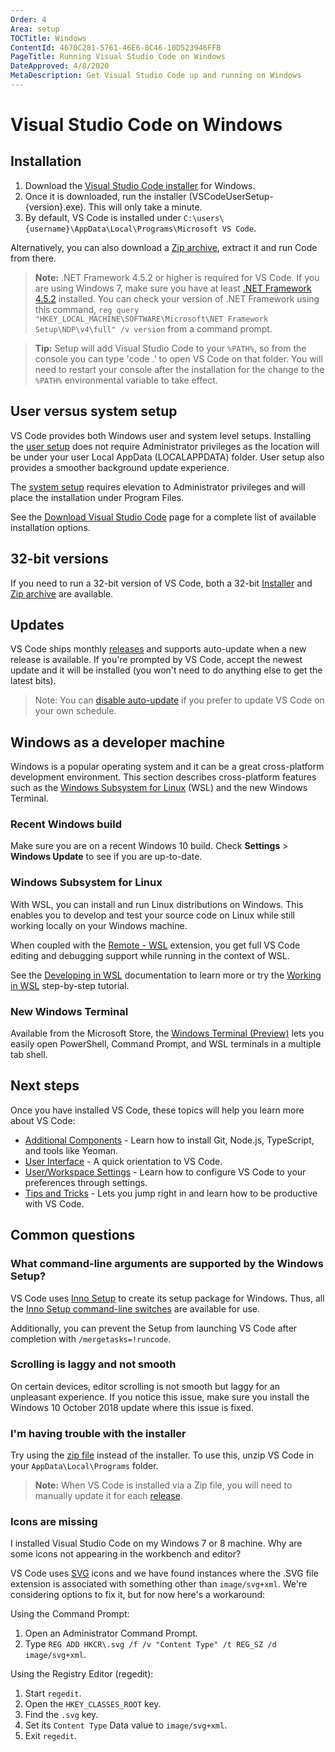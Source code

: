 ```yaml
---
Order: 4
Area: setup
TOCTitle: Windows
ContentId: 4670C281-5761-46E6-8C46-10D523946FFB
PageTitle: Running Visual Studio Code on Windows
DateApproved: 4/8/2020
MetaDescription: Get Visual Studio Code up and running on Windows
---
```

# Visual Studio Code on Windows

## Installation

1. Download the [Visual Studio Code installer](https://go.microsoft.com/fwlink/?LinkID=534107) for Windows.
2. Once it is downloaded, run the installer (VSCodeUserSetup-{version}.exe). This will only take a minute.
3. By default, VS Code is installed under `C:\users\{username}\AppData\Local\Programs\Microsoft VS Code`.

Alternatively, you can also download a [Zip archive](/docs/?dv=winzip), extract it and run Code from there.

>**Note:** .NET Framework 4.5.2 or higher is required for VS Code. If you are using Windows 7, make sure you have at least [.NET Framework 4.5.2](https://www.microsoft.com/download/details.aspx?id=42643) installed. You can check your version of .NET Framework using this command, `reg query "HKEY_LOCAL_MACHINE\SOFTWARE\Microsoft\NET Framework Setup\NDP\v4\full" /v version` from a command prompt.

>**Tip:** Setup will add Visual Studio Code to your `%PATH%`, so from the console you can type 'code .' to open VS Code on that folder. You will need to restart your console after the installation for the change to the `%PATH%` environmental variable to take effect.

## User versus system setup

VS Code provides both Windows user and system level setups. Installing the [user setup](https://go.microsoft.com/fwlink/?LinkID=534107) does not require Administrator privileges as the location will be under your user Local AppData (LOCALAPPDATA) folder. User setup also provides a smoother background update experience.

The [system setup](https://go.microsoft.com/fwlink/?linkid=852157) requires elevation to Administrator privileges and will place the installation under Program Files.

See the [Download Visual Studio Code](/download) page for a complete list of available installation options.

## 32-bit versions

If you need to run a 32-bit version of VS Code, both a 32-bit [Installer](https://go.microsoft.com/fwlink/?LinkId=723965) and [Zip archive](https://go.microsoft.com/fwlink/?LinkID=733265) are available.

## Updates

VS Code ships monthly [releases](/updates) and supports auto-update when a new release is available. If you're prompted by VS Code, accept the newest update and it will be installed (you won't need to do anything else to get the latest bits).

>Note: You can [disable auto-update](/docs/supporting/faq.md#how-do-i-opt-out-of-vs-code-autoupdates) if you prefer to update VS Code on your own schedule.

## Windows as a developer machine

Windows is a popular operating system and it can be a great cross-platform development environment. This section describes cross-platform features such as the [Windows Subsystem for Linux](https://docs.microsoft.com/windows/wsl/install-win10) (WSL) and the new Windows Terminal.

### Recent Windows build

Make sure you are on a recent Windows 10 build. Check **Settings** > **Windows Update** to see if you are up-to-date.

### Windows Subsystem for Linux

With WSL, you can install and run Linux distributions on Windows. This enables you to develop and test your source code on Linux while still working locally on your Windows machine.

When coupled with the [Remote - WSL](https://marketplace.visualstudio.com/items?itemName=ms-vscode-remote.remote-wsl) extension, you get full VS Code editing and debugging support while running in the context of WSL.

See the [Developing in WSL](/docs/remote/wsl.md) documentation to learn more or try the [Working in WSL](/remote-tutorials/wsl/getting-started.md) step-by-step tutorial.

### New Windows Terminal

Available from the Microsoft Store, the [Windows Terminal (Preview)](https://www.microsoft.com/p/windows-terminal-preview/9n0dx20hk701?SilentAuth=1&wa=wsignin1.0&activetab=pivot%3Aoverviewtab) lets you easily open PowerShell, Command Prompt, and WSL terminals in a multiple tab shell.

## Next steps

Once you have installed VS Code, these topics will help you learn more about VS Code:

* [Additional Components](/docs/setup/additional-components.md) - Learn how to install Git, Node.js, TypeScript, and tools like Yeoman.
* [User Interface](/docs/getstarted/userinterface.md) - A quick orientation to VS Code.
* [User/Workspace Settings](/docs/getstarted/settings.md) - Learn how to configure VS Code to your preferences through settings.
* [Tips and Tricks](/docs/getstarted/tips-and-tricks.md) - Lets you jump right in and learn how to be productive with VS Code.

## Common questions

### What command-line arguments are supported by the Windows Setup?

VS Code uses [Inno Setup](http://www.jrsoftware.org/isinfo.php) to create its setup package
for Windows. Thus, all the [Inno Setup command-line switches](http://www.jrsoftware.org/ishelp/index.php?topic=setupcmdline) are available for use.

Additionally, you can prevent the Setup from launching VS Code after completion with `/mergetasks=!runcode`.

### Scrolling is laggy and not smooth

On certain devices, editor scrolling is not smooth but laggy for an unpleasant experience. If you notice this issue, make sure you install the Windows 10 October 2018 update where this issue is fixed.

### I'm having trouble with the installer

Try using the [zip file](/docs/?dv=winzip) instead of the installer.  To use this, unzip VS Code in your `AppData\Local\Programs` folder.

>**Note:** When VS Code is installed via a Zip file, you will need to manually update it for each [release](/updates).

### Icons are missing

I installed Visual Studio Code on my Windows 7 or 8 machine. Why are some icons not appearing in the workbench and editor?

VS Code uses [SVG](https://en.wikipedia.org/wiki/Scalable_Vector_Graphics) icons and we have found instances where the .SVG file extension is associated with something other than `image/svg+xml`. We're considering options to fix it, but for now here's a workaround:

Using the Command Prompt:

1. Open an Administrator Command Prompt.
2. Type `REG ADD HKCR\.svg /f /v "Content Type" /t REG_SZ /d image/svg+xml`.

Using the Registry Editor (regedit):

1. Start `regedit`.
2. Open the `HKEY_CLASSES_ROOT` key.
3. Find the `.svg` key.
4. Set its `Content Type` Data value to `image/svg+xml`.
5. Exit `regedit`.
